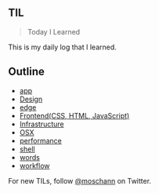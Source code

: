 ##  TIL

> Today I Learned

This is my daily log that I learned.

## Outline
- [app](https://github.com/moschan/til/tree/master/app)
- [Design](https://github.com/moschan/til/tree/master/design)
- [edge](https://github.com/moschan/til/tree/master/edge)
- [Frontend(CSS, HTML, JavaScript)](https://github.com/moschan/til/tree/master/frontend)
- [Infrastructure](https://github.com/moschan/til/tree/master/infrastructure)
- [OSX](https://github.com/moschan/til/tree/master/osx)
- [performance](https://github.com/moschan/til/tree/master/performance)
- [shell](https://github.com/moschan/til/tree/master/shell)
- [words](https://github.com/moschan/til/tree/master/words)
- [workflow](https://github.com/moschan/til/tree/master/words)

For new TILs, follow [@moschann](https://twitter.com/moschann) on Twitter.

